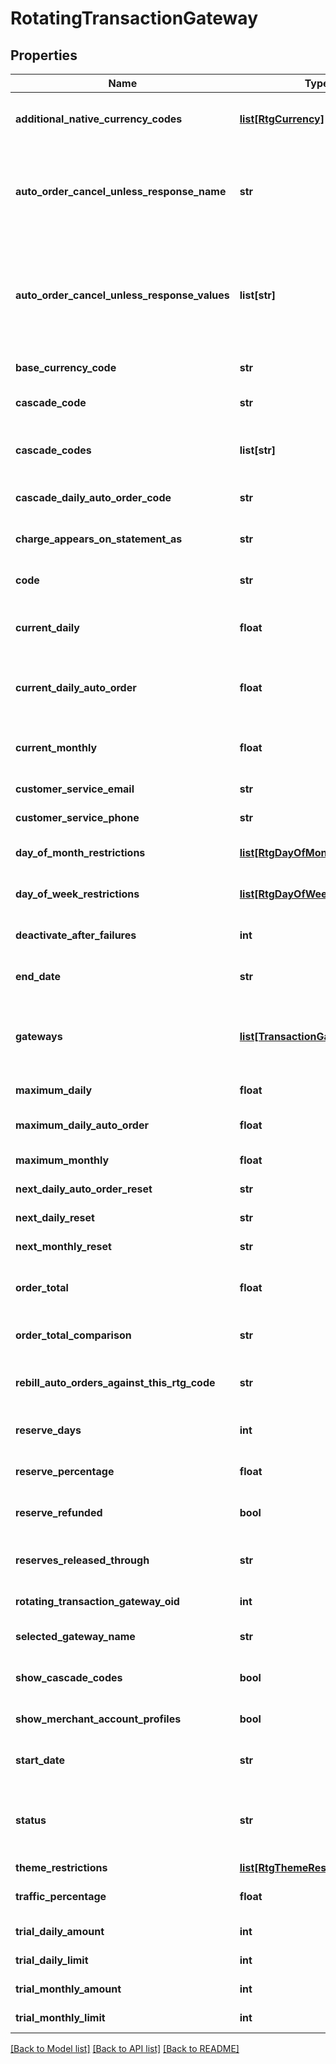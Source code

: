 # RotatingTransactionGateway

## Properties
Name | Type | Description | Notes
------------ | ------------- | ------------- | -------------
**additional_native_currency_codes** | [**list[RtgCurrency]**](RtgCurrency.md) | An array of all currencies known to the UltraCart system and a boolean indicating whether this gateway supports that currency. | [optional] 
**auto_order_cancel_unless_response_name** | **str** | Advanced feature for canceling an auto order unless the transaction gateway response contains a field with this name.  If specified, this field must exist and the value must equal a value in the auto_order_cancel_unless_response_values array | [optional] 
**auto_order_cancel_unless_response_values** | **list[str]** | Advanced feature for canceling an auto order unless the transaction gateway response contains a field with the name specified in auto_order_cancel_unless_response_name.  If specified, this field must exist and the value must equal a value in this array.  If nothing matches, the auto order is canceled. | [optional] 
**base_currency_code** | **str** | The base currency code for your gateway.  For example, USD. | [optional] 
**cascade_code** | **str** | Optional field specifying a different rotating gateway to use if this gateway fails to process the transaction. | [optional] 
**cascade_codes** | **list[str]** | A list of other rotating transaction gateways that can be used as a lookup to assign actions based on failures of this gateway | [optional] 
**cascade_daily_auto_order_code** | **str** | The code for the next rotating gateway that should be used when this gateway reaches a daily limit | [optional] 
**charge_appears_on_statement_as** | **str** | Optional field providing an alternate Charge Appears As value for this rotating gateway | [optional] 
**code** | **str** | A human friendly short code used to recognize and differentiate this rotating gateway with other rotating gateways | [optional] 
**current_daily** | **float** | The current daily dollar amount this gateway has processed.  Providing this will allow UltraCart to track the monthly amount going forward. | [optional] 
**current_daily_auto_order** | **float** | The current daily dollar amount of auto orders (recurring) this gateway has processed.  Providing this will allow UltraCart to track the monthly amount going forward. | [optional] 
**current_monthly** | **float** | The current monthly dollar amount this gateway has processed.  Providing this will allow UltraCart to track the monthly amount going forward. | [optional] 
**customer_service_email** | **str** | The customer service email address for this gateway | [optional] 
**customer_service_phone** | **str** | The customer service phone number for this gateway | [optional] 
**day_of_month_restrictions** | [**list[RtgDayOfMonthRestriction]**](RtgDayOfMonthRestriction.md) | Array containing all 31 (possible) days and any optional restrictions for one or more days. | [optional] 
**day_of_week_restrictions** | [**list[RtgDayOfWeekRestriction]**](RtgDayOfWeekRestriction.md) | Array containing all seven days of the week and any optional restrictions for one or more days | [optional] 
**deactivate_after_failures** | **int** | If non-zero, this gateway will be deactivated after reaching this amount of consecutive failures. | [optional] 
**end_date** | **str** | Optional field to specify an absolute date when this gateway should stop accepting transactions | [optional] 
**gateways** | [**list[TransactionGateway]**](TransactionGateway.md) | An array of all transaction gateways, not just the one currently configured for this rotating gateway. This allows for easy switching to another gateway.  The enabled property on the transaction gateway indicates which one is actually being used. | [optional] 
**maximum_daily** | **float** | The maximum daily dollar amount this gateway may process | [optional] 
**maximum_daily_auto_order** | **float** | The maximum daily dollar amount of auto orders (recurring) this gateway may process | [optional] 
**maximum_monthly** | **float** | The maximum monthly dollar amount this gateway may process. | [optional] 
**next_daily_auto_order_reset** | **str** | The date and time when this gateway daily limit for auto orders will reset | [optional] 
**next_daily_reset** | **str** | The date and time when this gateway daily limit will reset | [optional] 
**next_monthly_reset** | **str** | The date and time when this gateway monthly limit will reset | [optional] 
**order_total** | **float** | This optional field is combined with order_total_comparison to determine if an order should be processed thorugh this gateway. | [optional] 
**order_total_comparison** | **str** | The math operator used to determine if the order total is allowed to process through this gateway. | [optional] 
**rebill_auto_orders_against_this_rtg_code** | **str** | If specified auto orders (rebills) are routed to this rotating gateway.  This may be needed because rebills lack a credit card cvv. | [optional] 
**reserve_days** | **int** | The number of days that your gateway holds any reserves.  This aids in profitability reporting. | [optional] 
**reserve_percentage** | **float** | The percentage of an order which your gateway is holding in reserve.  This aids in profitability reporting. | [optional] 
**reserve_refunded** | **bool** | If true, reserves are refunded when an order is refunded.  This aids in profitability reporting. | [optional] 
**reserves_released_through** | **str** | An optional date specifying the date up to which your gateway has released all reserve funds.  This aids in profitability reporting. | [optional] 
**rotating_transaction_gateway_oid** | **int** | Internal identifier used to store and retrieve this gateway information | [optional] 
**selected_gateway_name** | **str** | The name of the currently selected transaction gateway used by this rotating gateway | [optional] 
**show_cascade_codes** | **bool** | A boolean used by the builtin UltraCart UI to determine if cascading rtg codes should be shown | [optional] 
**show_merchant_account_profiles** | **bool** | A flag to help the UltraCart UI to know whether to show merchant account profiles or not. | [optional] 
**start_date** | **str** | Optional field to specify an absolute date when this gateway should begin accepting transactions | [optional] 
**status** | **str** | A field used to take a gateway offline without removing/deleting the configuration. Inactive marks the gateway as completely unusable.  Standby takes the gateway offline and will not be used unless all other active gateways fail. | [optional] 
**theme_restrictions** | [**list[RtgThemeRestriction]**](RtgThemeRestriction.md) | Optional restrictions by theme/storefront | [optional] 
**traffic_percentage** | **float** | Required field between 0 and 1 that dictates the percentage of traffic that should flow through this gateway | [optional] 
**trial_daily_amount** | **int** | If specified, limits the total daily count of trial orders | [optional] 
**trial_daily_limit** | **int** | If specified, limits the total daily dollar amount of trial orders | [optional] 
**trial_monthly_amount** | **int** | If specified, limits the total month dollar amount of trial orders | [optional] 
**trial_monthly_limit** | **int** | If specified, limits the total month count of trial orders | [optional] 

[[Back to Model list]](../README.md#documentation-for-models) [[Back to API list]](../README.md#documentation-for-api-endpoints) [[Back to README]](../README.md)



